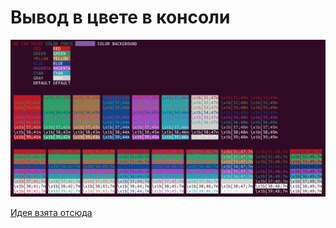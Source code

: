 # Вывод в цвете в консоли

<img alt="Результат вывода программы" src="colors.png" />

[Идея взята отсюда](https://stackoverflow.com/questions/3219393/stdlib-and-colored-output-in-c)

